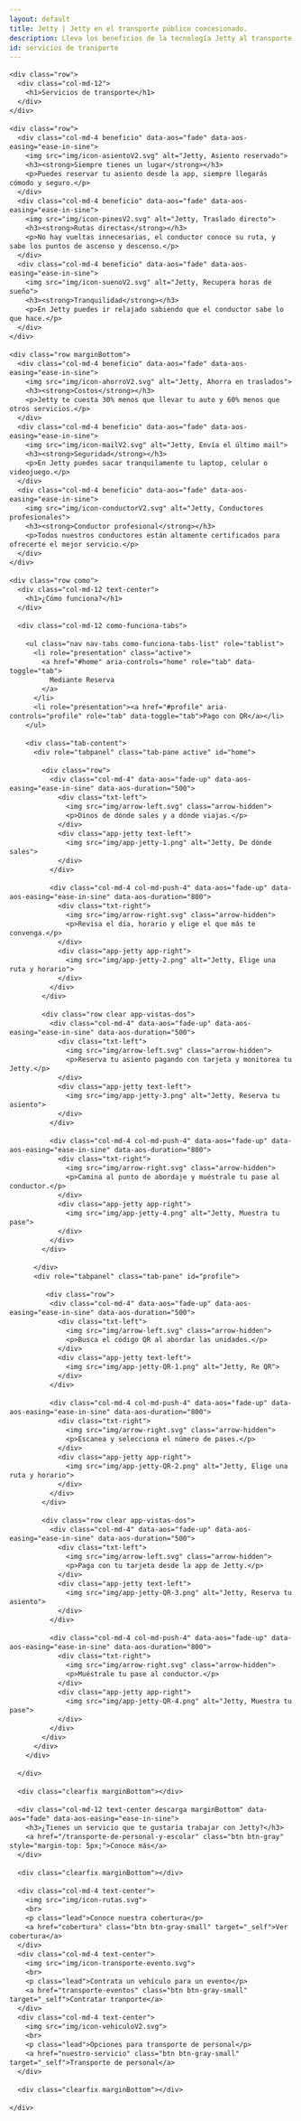 ```yaml
---
layout: default
title: Jetty | Jetty en el transporte público concesionado.
description: Lleva los beneficios de la tecnología Jetty al transporte público concesionado.
id: servicios de transporte
---
```


<div class="container-fluid gradient">
  <div class="container transportista">

    <div class="row">
      <div class="col-md-12">
        <h1>Servicios de transporte</h1>
      </div>
    </div>

    <div class="row">
      <div class="col-md-4 beneficio" data-aos="fade" data-aos-easing="ease-in-sine">
        <img src="img/icon-asientoV2.svg" alt="Jetty, Asiento reservado">
        <h3><strong>Siempre tienes un lugar</strong></h3>
        <p>Puedes reservar tu asiento desde la app, siempre llegarás cómodo y seguro.</p>
      </div>
      <div class="col-md-4 beneficio" data-aos="fade" data-aos-easing="ease-in-sine">
        <img src="img/icon-pinesV2.svg" alt="Jetty, Traslado directo">
        <h3><strong>Rutas directas</strong></h3>
        <p>No hay vueltas innecesarias, el conductor conoce su ruta, y sabe los puntos de ascenso y descenso.</p>
      </div>
      <div class="col-md-4 beneficio" data-aos="fade" data-aos-easing="ease-in-sine">
        <img src="img/icon-suenoV2.svg" alt="Jetty, Recupera horas de sueño">
        <h3><strong>Tranquilidad</strong></h3>
        <p>En Jetty puedes ir relajado sabiendo que el conductor sabe lo que hace.</p>
      </div>
    </div>

    <div class="row marginBottom">
      <div class="col-md-4 beneficio" data-aos="fade" data-aos-easing="ease-in-sine">
        <img src="img/icon-ahorroV2.svg" alt="Jetty, Ahorra en traslados">
        <h3><strong>Costos</strong></h3>
        <p>Jetty te cuesta 30% menos que llevar tu auto y 60% menos que otros servicios.</p>
      </div>
      <div class="col-md-4 beneficio" data-aos="fade" data-aos-easing="ease-in-sine">
        <img src="img/icon-mailV2.svg" alt="Jetty, Envía el último mail">
        <h3><strong>Seguridad</strong></h3>
        <p>En Jetty puedes sacar tranquilamente tu laptop, celular o videojuego.</p>
      </div>
      <div class="col-md-4 beneficio" data-aos="fade" data-aos-easing="ease-in-sine">
        <img src="img/icon-conductorV2.svg" alt="Jetty, Conductores profesionales">
        <h3><strong>Conductor profesional</strong></h3>
        <p>Todos nuestros conductores están altamente certificados para ofrecerte el mejor servicio.</p>
      </div>
    </div>

    <div class="row como">
      <div class="col-md-12 text-center">
        <h1>¿Cómo funciona?</h1>
      </div>

      <div class="col-md-12 como-funciona-tabs">

        <ul class="nav nav-tabs como-funciona-tabs-list" role="tablist">
          <li role="presentation" class="active">
            <a href="#home" aria-controls="home" role="tab" data-toggle="tab">
              Mediante Reserva
            </a>
          </li>
          <li role="presentation"><a href="#profile" aria-controls="profile" role="tab" data-toggle="tab">Pago con QR</a></li>
        </ul>

        <div class="tab-content">
          <div role="tabpanel" class="tab-pane active" id="home">

            <div class="row">
              <div class="col-md-4" data-aos="fade-up" data-aos-easing="ease-in-sine" data-aos-duration="500">
                <div class="txt-left">
                  <img src="img/arrow-left.svg" class="arrow-hidden">
                  <p>Dinos de dónde sales y a dónde viajas.</p>
                </div>
                <div class="app-jetty text-left">
                  <img src="img/app-jetty-1.png" alt="Jetty, De dónde sales">
                </div>
              </div>

              <div class="col-md-4 col-md-push-4" data-aos="fade-up" data-aos-easing="ease-in-sine" data-aos-duration="800">
                <div class="txt-right">
                  <img src="img/arrow-right.svg" class="arrow-hidden">
                  <p>Revisa el día, horario y elige el que más te convenga.</p>
                </div>
                <div class="app-jetty app-right">
                  <img src="img/app-jetty-2.png" alt="Jetty, Elige una ruta y horario">
                </div>
              </div>
            </div>

            <div class="row clear app-vistas-dos">
              <div class="col-md-4" data-aos="fade-up" data-aos-easing="ease-in-sine" data-aos-duration="500">
                <div class="txt-left">
                  <img src="img/arrow-left.svg" class="arrow-hidden">
                  <p>Reserva tu asiento pagando con tarjeta y monitorea tu Jetty.</p>
                </div>
                <div class="app-jetty text-left">
                  <img src="img/app-jetty-3.png" alt="Jetty, Reserva tu asiento">
                </div>
              </div>

              <div class="col-md-4 col-md-push-4" data-aos="fade-up" data-aos-easing="ease-in-sine" data-aos-duration="800">
                <div class="txt-right">
                  <img src="img/arrow-right.svg" class="arrow-hidden">
                  <p>Camina al punto de abordaje y muéstrale tu pase al conductor.</p>
                </div>
                <div class="app-jetty app-right">
                  <img src="img/app-jetty-4.png" alt="Jetty, Muestra tu pase">
                </div>
              </div>
            </div>

          </div>
          <div role="tabpanel" class="tab-pane" id="profile">

             <div class="row">
              <div class="col-md-4" data-aos="fade-up" data-aos-easing="ease-in-sine" data-aos-duration="500">
                <div class="txt-left">
                  <img src="img/arrow-left.svg" class="arrow-hidden">
                  <p>Busca el código QR al abordar las unidades.</p>
                </div>
                <div class="app-jetty text-left">
                  <img src="img/app-jetty-QR-1.png" alt="Jetty, Re QR">
                </div>
              </div>

              <div class="col-md-4 col-md-push-4" data-aos="fade-up" data-aos-easing="ease-in-sine" data-aos-duration="800">
                <div class="txt-right">
                  <img src="img/arrow-right.svg" class="arrow-hidden">
                  <p>Escanea y selecciona el número de pases.</p>
                </div>
                <div class="app-jetty app-right">
                  <img src="img/app-jetty-QR-2.png" alt="Jetty, Elige una ruta y horario">
                </div>
              </div>
            </div>

            <div class="row clear app-vistas-dos">
              <div class="col-md-4" data-aos="fade-up" data-aos-easing="ease-in-sine" data-aos-duration="500">
                <div class="txt-left">
                  <img src="img/arrow-left.svg" class="arrow-hidden">
                  <p>Paga con tu tarjeta desde la app de Jetty.</p>
                </div>
                <div class="app-jetty text-left">
                  <img src="img/app-jetty-QR-3.png" alt="Jetty, Reserva tu asiento">
                </div>
              </div>

              <div class="col-md-4 col-md-push-4" data-aos="fade-up" data-aos-easing="ease-in-sine" data-aos-duration="800">
                <div class="txt-right">
                  <img src="img/arrow-right.svg" class="arrow-hidden">
                  <p>Muéstrale tu pase al conductor.</p>
                </div>
                <div class="app-jetty app-right">
                  <img src="img/app-jetty-QR-4.png" alt="Jetty, Muestra tu pase">
                </div>
              </div>
            </div>
          </div>
        </div>

      </div>

      <div class="clearfix marginBottom"></div>

      <div class="col-md-12 text-center descarga marginBottom" data-aos="fade" data-aos-easing="ease-in-sine">
        <h3>¿Tienes un servicio que te gustaría trabajar con Jetty?</h3>
        <a href="/transporte-de-personal-y-escolar" class="btn btn-gray" style="margin-top: 5px;">Conoce más</a>
      </div>

      <div class="clearfix marginBottom"></div>

      <div class="col-md-4 text-center">
        <img src="img/icon-rutas.svg">
        <br>
        <p class="lead">Conoce nuestra cobertura</p>
        <a href="cobertura" class="btn btn-gray-small" target="_self">Ver cobertura</a>
      </div>
      <div class="col-md-4 text-center">
        <img src="img/icon-transporte-evento.svg">
        <br>
        <p class="lead">Contrata un vehículo para un evento</p>
        <a href="transporte-eventos" class="btn btn-gray-small" target="_self">Contratar tranporte</a>
      </div>
      <div class="col-md-4 text-center">
        <img src="img/icon-vehiculoV2.svg">
        <br>
        <p class="lead">Opciones para transporte de personal</p>
        <a href="nuestro-servicio" class="btn btn-gray-small" target="_self">Transporte de personal</a>
      </div>

      <div class="clearfix marginBottom"></div>

    </div>

  </div>
</div>